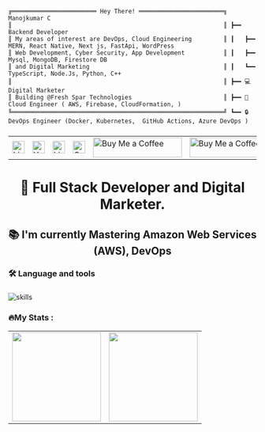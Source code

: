 ```plaintext
╔════════════════════════ Hey There! ════════════════════════╗  Manojkumar C
║                                                            ║ ┣━━ Backend Developer
║ My areas of interest are DevOps, Cloud Engineering         ║ ┃   ┣━━ MERN, React Native, Next js, FastApi, WordPress
║ Web Development, Cyber Security, App Development           ║ ┃   ┣━━ Mysql, MongoDB, Firestore DB
║ and Digital Marketing                                      ║ ┃   ┗━━ TypeScript, Node.Js, Python, C++
║                                                            ║ ┣━━ 💻 Digital Marketer 
║ Building @Fresh Spar Technologies                          ║ ┣━━ 🤖 Cloud Engineer ( AWS, Firebase, CloudFormation, )
╚════════════════════════════════════════════════════════════╝ ┗━━ 🔒 DevOps Engineer (Docker, Kubernetes,  GitHub Actions, Azure DevOps )
```

<!-- 
<div align="center">
  <img height="150" src="https://camo.githubusercontent.com/62da68eb62b1e5f175f7d1f0191dd89a653d7908feb22d37d4a0ab07365d6791/68747470733a2f2f6d656469612e67697068792e636f6d2f6d656469612f4d3967624264396e6244724f5475314d71782f67697068792e676966"  />

  <img alt="Manojkumar's GitHub | Dependencies" src="https://stats.quine.sh/Manoj-kumar-C/dependencies?theme=dark" />
</div> -->

###

<table align="center">
  <tr>
    <td>
      <a href="https://www.linkedin.com/in/manojkumar--c/" target="_blank">
        <img src="https://img.shields.io/static/v1?message=LinkedIn&logo=linkedin&label=&color=0077B5&logoColor=white&labelColor=&style=for-the-badge" height="25" alt="LinkedIn" />
      </a>
    </td>
    <td>
      <a href="https://www.youtube.com/@Manojkumar_C" target="_blank">
        <img src="https://img.shields.io/static/v1?message=YouTube&logo=youtube&label=&color=FF0000&logoColor=white&labelColor=&style=for-the-badge" height="25" alt="YouTube" />
      </a>
    </td>
    <td>
      <a href="https://linktr.ee/Manojkumar_C" target="_blank">
        <img src="https://img.shields.io/static/v1?message=Linktree&logo=linktree&label=&color=1de9b6&logoColor=white&labelColor=&style=for-the-badge" height="25" alt="Linktree" />
      </a>
    </td>
    <td>
      <a href="mailto:contact.manojchandran@gmail.com" target="_blank">
        <img src="https://img.shields.io/badge/Gmail-D14836?style=for-the-badge&logo=gmail&logoColor=white" height="25" alt="Gmail" />
      </a>
    </td>
    <td>
      <a href="https://www.buymeacoffee.com/manojkumar_c" target="_blank">
        <img src="https://cdn.buymeacoffee.com/buttons/v2/default-yellow.png" height="40" width="180" alt="Buy Me a Coffee" />
      </a>
    </td>
    <td>
        <img src="https://profile-counter.glitch.me/Manoj-kumar-C/count.svg?" height="40" width="180" alt="Buy Me a Coffee" />
    </td>
  </tr>
</table>




###

###
<h1 align="center">👋 Full Stack Developer and Digital Marketer.</h1>

## <p align="center">📚 I'm currently Mastering Amazon Web Services (AWS), DevOps</p>

<h3 align="left">🛠 Language and tools</h3>

###

<div style="display: flex; flex-wrap: wrap; gap: 12px; align-items: center;">
<img src="https://skillicons.dev/icons?i=firebase,aws,azure,docker,kubernetes,bootstrap,tailwind,js,ts,react,jest,git,github,githubactions,gitlab,py,nodejs,mysql,sqlite,mongodb,nextjs,angular,express,wordpress,sass,gulp,redux,fastapi,postman,vite,jenkins,prometheus,grafana,ansible,linux,vercel,sequelize,nginx,androidstudio,bash,terraform,markdown" alt="skills" />
</div>


<h3 align="left">🔥My Stats :</h3>

<!--
<div align="center">
  <img src="https://streak-stats.demolab.com?user=Manoj-kumar-C&locale=en&mode=daily&theme=dark&hide_border=false&border_radius=5&order=3" height="220" alt="streak graph"  />
  
</div>
--><table align="center">
  <tr>
    <td>
      <a href="https://github.com/Manoj-kumar-C">
        <img height="180em" src="https://github-readme-stats-eight-theta.vercel.app/api?username=Manoj-kumar-C&show_icons=true&theme=radical&include_all_commits=true&count_private=true"/>
      </a>
    </td>
    <td>
      <a href="https://github.com/Manoj-kumar-C">
        <img height="180em" src="https://github-readme-stats-eight-theta.vercel.app/api/top-langs/?username=Manoj-kumar-C&layout=compact&langs_count=8&theme=radical"/>
      </a>
    </td>
  </tr>
</table>




<!--
<div align="center">
  <img alt="Manojkumar's GitHub | Stats" src="https://stats.quine.sh/Manoj-kumar-C/github?theme=dark" />
  <img alt="Manojkumar's GitHub | Dependencies" src="https://stats.quine.sh/Manoj-kumar-C/dependencies?theme=dark" />
</div>
-->
